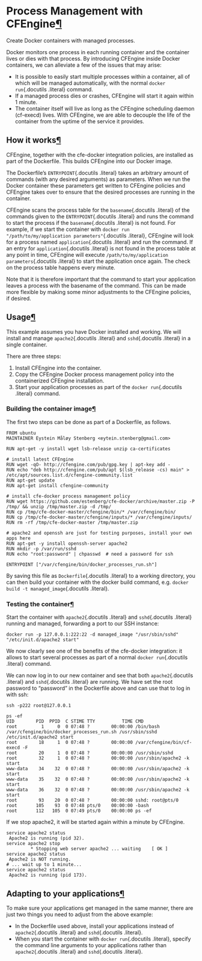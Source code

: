 Process Management with CFEngine[¶](#process-management-with-cfengine "Permalink to this headline")
===================================================================================================

Create Docker containers with managed processes.

Docker monitors one process in each running container and the container
lives or dies with that process. By introducing CFEngine inside Docker
containers, we can alleviate a few of the issues that may arise:

-   It is possible to easily start multiple processes within a
    container, all of which will be managed automatically, with the
    normal `docker run`{.docutils .literal} command.
-   If a managed process dies or crashes, CFEngine will start it again
    within 1 minute.
-   The container itself will live as long as the CFEngine scheduling
    daemon (cf-execd) lives. With CFEngine, we are able to decouple the
    life of the container from the uptime of the service it provides.

How it works[¶](#how-it-works "Permalink to this headline")
-----------------------------------------------------------

CFEngine, together with the cfe-docker integration policies, are
installed as part of the Dockerfile. This builds CFEngine into our
Docker image.

The Dockerfile’s `ENTRYPOINT`{.docutils .literal} takes an arbitrary
amount of commands (with any desired arguments) as parameters. When we
run the Docker container these parameters get written to CFEngine
policies and CFEngine takes over to ensure that the desired processes
are running in the container.

CFEngine scans the process table for the `basename`{.docutils .literal}
of the commands given to the `ENTRYPOINT`{.docutils .literal} and runs
the command to start the process if the `basename`{.docutils .literal}
is not found. For example, if we start the container with
`docker run "/path/to/my/application parameters"`{.docutils .literal},
CFEngine will look for a process named `application`{.docutils .literal}
and run the command. If an entry for `application`{.docutils .literal}
is not found in the process table at any point in time, CFEngine will
execute `/path/to/my/application parameters`{.docutils .literal} to
start the application once again. The check on the process table happens
every minute.

Note that it is therefore important that the command to start your
application leaves a process with the basename of the command. This can
be made more flexible by making some minor adjustments to the CFEngine
policies, if desired.

Usage[¶](#usage "Permalink to this headline")
---------------------------------------------

This example assumes you have Docker installed and working. We will
install and manage `apache2`{.docutils .literal} and `sshd`{.docutils
.literal} in a single container.

There are three steps:

1.  Install CFEngine into the container.
2.  Copy the CFEngine Docker process management policy into the
    containerized CFEngine installation.
3.  Start your application processes as part of the
    `docker run`{.docutils .literal} command.

### Building the container image[¶](#building-the-container-image "Permalink to this headline")

The first two steps can be done as part of a Dockerfile, as follows.

    FROM ubuntu
    MAINTAINER Eystein Måløy Stenberg <eytein.stenberg@gmail.com>

    RUN apt-get -y install wget lsb-release unzip ca-certificates

    # install latest CFEngine
    RUN wget -qO- http://cfengine.com/pub/gpg.key | apt-key add -
    RUN echo "deb http://cfengine.com/pub/apt $(lsb_release -cs) main" > /etc/apt/sources.list.d/cfengine-community.list
    RUN apt-get update
    RUN apt-get install cfengine-community

    # install cfe-docker process management policy
    RUN wget https://github.com/estenberg/cfe-docker/archive/master.zip -P /tmp/ && unzip /tmp/master.zip -d /tmp/
    RUN cp /tmp/cfe-docker-master/cfengine/bin/* /var/cfengine/bin/
    RUN cp /tmp/cfe-docker-master/cfengine/inputs/* /var/cfengine/inputs/
    RUN rm -rf /tmp/cfe-docker-master /tmp/master.zip

    # apache2 and openssh are just for testing purposes, install your own apps here
    RUN apt-get -y install openssh-server apache2
    RUN mkdir -p /var/run/sshd
    RUN echo "root:password" | chpasswd  # need a password for ssh

    ENTRYPOINT ["/var/cfengine/bin/docker_processes_run.sh"]

By saving this file as `Dockerfile`{.docutils .literal} to a working
directory, you can then build your container with the docker build
command, e.g. `docker build -t managed_image`{.docutils .literal}.

### Testing the container[¶](#testing-the-container "Permalink to this headline")

Start the container with `apache2`{.docutils .literal} and
`sshd`{.docutils .literal} running and managed, forwarding a port to our
SSH instance:

    docker run -p 127.0.0.1:222:22 -d managed_image "/usr/sbin/sshd" "/etc/init.d/apache2 start"

We now clearly see one of the benefits of the cfe-docker integration: it
allows to start several processes as part of a normal
`docker run`{.docutils .literal} command.

We can now log in to our new container and see that both
`apache2`{.docutils .literal} and `sshd`{.docutils .literal} are
running. We have set the root password to “password” in the Dockerfile
above and can use that to log in with ssh:

    ssh -p222 root@127.0.0.1

    ps -ef
    UID        PID  PPID  C STIME TTY          TIME CMD
    root         1     0  0 07:48 ?        00:00:00 /bin/bash /var/cfengine/bin/docker_processes_run.sh /usr/sbin/sshd /etc/init.d/apache2 start
    root        18     1  0 07:48 ?        00:00:00 /var/cfengine/bin/cf-execd -F
    root        20     1  0 07:48 ?        00:00:00 /usr/sbin/sshd
    root        32     1  0 07:48 ?        00:00:00 /usr/sbin/apache2 -k start
    www-data    34    32  0 07:48 ?        00:00:00 /usr/sbin/apache2 -k start
    www-data    35    32  0 07:48 ?        00:00:00 /usr/sbin/apache2 -k start
    www-data    36    32  0 07:48 ?        00:00:00 /usr/sbin/apache2 -k start
    root        93    20  0 07:48 ?        00:00:00 sshd: root@pts/0
    root       105    93  0 07:48 pts/0    00:00:00 -bash
    root       112   105  0 07:49 pts/0    00:00:00 ps -ef

If we stop apache2, it will be started again within a minute by
CFEngine.

    service apache2 status
     Apache2 is running (pid 32).
    service apache2 stop
             * Stopping web server apache2 ... waiting    [ OK ]
    service apache2 status
     Apache2 is NOT running.
    # ... wait up to 1 minute...
    service apache2 status
     Apache2 is running (pid 173).

Adapting to your applications[¶](#adapting-to-your-applications "Permalink to this headline")
---------------------------------------------------------------------------------------------

To make sure your applications get managed in the same manner, there are
just two things you need to adjust from the above example:

-   In the Dockerfile used above, install your applications instead of
    `apache2`{.docutils .literal} and `sshd`{.docutils .literal}.
-   When you start the container with `docker run`{.docutils .literal},
    specify the command line arguments to your applications rather than
    `apache2`{.docutils .literal} and `sshd`{.docutils .literal}.

